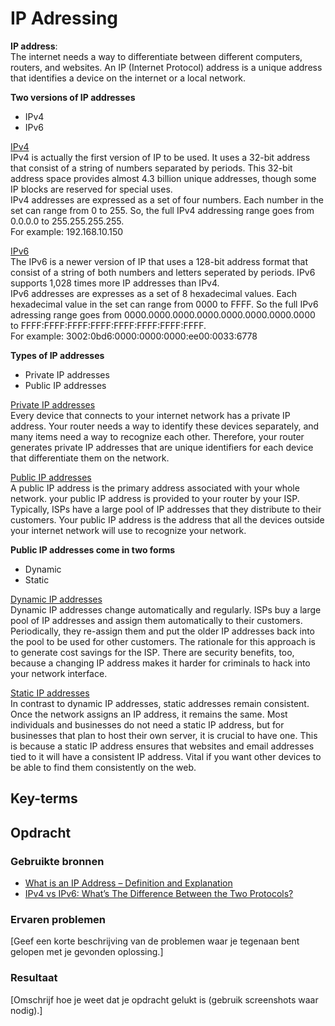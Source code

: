 # IP Adressing
**IP address**:  
The internet needs a way to differentiate between different computers, routers, and websites. An IP (Internet Protocol) address is a unique address that identifies a device on the internet or a local network.

**Two versions of IP addresses**
- IPv4
- IPv6

<ins>IPv4</ins>  
IPv4 is actually the first version of IP to be used. It uses a 32-bit address that consist of a string of numbers separated by periods. This 32-bit address space provides almost 4.3 billion unique addresses, though some IP blocks are reserved for special uses.  
IPv4 addresses are expressed as a set of four numbers. Each number in the set can range from 0 to 255. So, the full IPv4 addressing range goes from 0.0.0.0 to 255.255.255.255.  
For example: 192.168.10.150

<ins>IPv6</ins>  
The IPv6 is a newer version of IP that uses a 128-bit address format that consist of a string of both numbers and letters seperated by periods. IPv6 supports 1,028 times more IP addresses than IPv4.  
IPv6 addresses are expresses as a set of 8 hexadecimal values. Each hexadecimal value in the set can range from 0000 to FFFF. So the full IPv6 adressing range goes from 0000.0000.0000.0000.0000.0000.0000.0000 to FFFF:FFFF:FFFF:FFFF:FFFF:FFFF:FFFF:FFFF.  
For example: 3002:0bd6:0000:0000:0000:ee00:0033:6778

**Types of IP addresses**
- Private IP addresses
- Public IP addresses

<ins>Private IP addresses</ins>  
Every device that connects to your internet network has a private IP address. Your router needs a way to identify these devices separately, and many items need a way to recognize each other. Therefore, your router generates private IP addresses that are unique identifiers for each device that differentiate them on the network.

<ins>Public IP addresses</ins>  
A public IP address is the primary address associated with your whole network. your public IP address is provided to your router by your ISP. Typically, ISPs have a large pool of IP addresses that they distribute to their customers. Your public IP address is the address that all the devices outside your internet network will use to recognize your network.

**Public IP addresses come in two forms**
- Dynamic
- Static

<ins>Dynamic IP addresses</ins>  
Dynamic IP addresses change automatically and regularly. ISPs buy a large pool of IP addresses and assign them automatically to their customers. Periodically, they re-assign them and put the older IP addresses back into the pool to be used for other customers. The rationale for this approach is to generate cost savings for the ISP. There are security benefits, too, because a changing IP address makes it harder for criminals to hack into your network interface.

<ins>Static IP addresses</ins>  
In contrast to dynamic IP addresses, static addresses remain consistent. Once the network assigns an IP address, it remains the same. Most individuals and businesses do not need a static IP address, but for businesses that plan to host their own server, it is crucial to have one. This is because a static IP address ensures that websites and email addresses tied to it will have a consistent IP address. Vital if you want other devices to be able to find them consistently on the web.

## Key-terms


## Opdracht
### Gebruikte bronnen
- [What is an IP Address – Definition and Explanation](https://www.kaspersky.com/resource-center/definitions/what-is-an-ip-address)
- [IPv4 vs IPv6: What’s The Difference Between the Two Protocols?](https://kinsta.com/blog/ipv4-vs-ipv6/)


### Ervaren problemen
[Geef een korte beschrijving van de problemen waar je tegenaan bent gelopen met je gevonden oplossing.]

### Resultaat
[Omschrijf hoe je weet dat je opdracht gelukt is (gebruik screenshots waar nodig).]